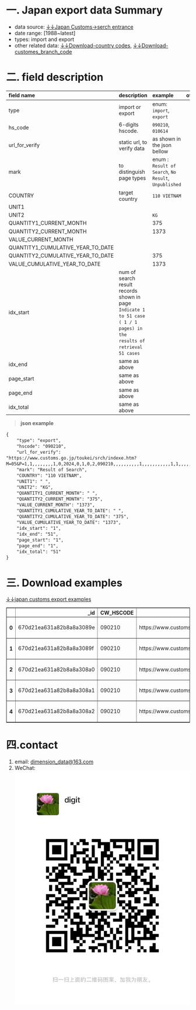 # 一. Japan export data Summary

* data source: [&darr;&darr;Japan Customs->serch entrance](https://www.customs.go.jp/toukei/srch/indexe.htm?M=05&P=0)
* date range: [1988~latest]
* types: import and export
* other related data: [&darr;&darr;Download-country codes](./japan_io/country_code_list.csv), [&darr;&darr;Download-customes_branch_code](./japan_io/custom_branch_code_name.csv)


# 二. field description

|field name|description|example| other |
|:---|:---|:---|:---|
|type | import or export | enum: `import`, `export` |  |
|hs_code | 6-digits hscode. | `090210`, `010614` |  |
| url_for_verify | static url, to verify data | as shown in the json bellow|  |
|mark|to distinguish page types|enum : `Result of Search`, `No Result`, `Unpublished`||
|COUNTRY|target country|`110 VIETNAM`||
|UNIT1||||
|UNIT2||`KG`||
|QUANTITY1_CURRENT_MONTH||375||
|QUANTITY2_CURRENT_MONTH||1373||
|VALUE_CURRENT_MONTH||||
|QUANTITY1_CUMULATIVE_YEAR_TO_DATE||||
|QUANTITY2_CUMULATIVE_YEAR_TO_DATE||375||
|VALUE_CUMULATIVE_YEAR_TO_DATE||1373||
|idx_start|num of search result records shown in page <br>`Indicate 1 to 51 case ( 1 / 1 pages) in the results of retrieval 51 cases`|||
|idx_end|same as above|||
|page_start|same as above|||
|page_end|same as above|||
|idx_total|same as above|||

> **json example**
>
>>
```
{
    "type": "export",
    "hscode": "090210",
    "url_for_verify": "https://www.customs.go.jp/toukei/srch/indexe.htm?M=05&P=1,1,,,,,,,,1,0,2024,0,1,0,2,090210,,,,,,,,,,1,,,,,,,,,,,1,1,,,,,,,,,,200",
    "mark": "Result of Search",
    "COUNTRY": "110 VIETNAM",
    "UNIT1": " ",
    "UNIT2": "KG",
    "QUANTITY1_CURRENT_MONTH": " ",
    "QUANTITY2_CURRENT_MONTH": "375",
    "VALUE_CURRENT_MONTH": "1373",
    "QUANTITY1_CUMULATIVE_YEAR_TO_DATE": " ",
    "QUANTITY2_CUMULATIVE_YEAR_TO_DATE": "375",
    "VALUE_CUMULATIVE_YEAR_TO_DATE": "1373",
    "idx_start": "1",
    "idx_end": "51",
    "page_start": "1",
    "page_end": "1",
    "idx_total": "51"
}
```

# 三. Download examples

[&darr;&darr;japan customs export examples](./japan_io/export_example_010614_090210.csv)

<div>
<table border="1">
  <thead>
    <tr style="text-align: right;">
      <th></th>
      <th>_id</th>
      <th>CW_HSCODE</th>
      <th>url_for_verify</th>
      <th>foreign_id</th>
      <th>mark</th>
      <th>COUNTRY</th>
      <th>UNIT1</th>
      <th>UNIT2</th>
      <th>QUANTITY1_CURRENT_MONTH</th>
      <th>QUANTITY2_CURRENT_MONTH</th>
      <th>VALUE_CURRENT_MONTH</th>
      <th>QUANTITY1_CUMULATIVE_YEAR_TO_DATE</th>
      <th>QUANTITY2_CUMULATIVE_YEAR_TO_DATE</th>
      <th>VALUE_CUMULATIVE_YEAR_TO_DATE</th>
      <th>idx_start</th>
      <th>idx_end</th>
      <th>page_start</th>
      <th>page_end</th>
      <th>idx_total</th>
    </tr>
  </thead>
  <tbody>
    <tr>
      <th>0</th>
      <td>670d21ea631a82b8a8a3089e</td>
      <td>090210</td>
      <td>https://www.customs.go.jp/toukei/srch/indexe.h...</td>
      <td>67092f6ee303cd06213c553e</td>
      <td>Result of Search</td>
      <td>(100 TOKYO)TOTAL</td>
      <td></td>
      <td>KG</td>
      <td></td>
      <td>15570.0</td>
      <td>69715.0</td>
      <td></td>
      <td>15570.0</td>
      <td>69715.0</td>
      <td>1.0</td>
      <td>51.0</td>
      <td>1.0</td>
      <td>1.0</td>
      <td>51.0</td>
    </tr>
    <tr>
      <th>1</th>
      <td>670d21ea631a82b8a8a3089f</td>
      <td>090210</td>
      <td>https://www.customs.go.jp/toukei/srch/indexe.h...</td>
      <td>67092f6ee303cd06213c553e</td>
      <td>Result of Search</td>
      <td>(0902.10-100  )TOTAL</td>
      <td></td>
      <td>KG</td>
      <td></td>
      <td>9079.0</td>
      <td>41957.0</td>
      <td></td>
      <td>9079.0</td>
      <td>41957.0</td>
      <td>1.0</td>
      <td>51.0</td>
      <td>1.0</td>
      <td>1.0</td>
      <td>51.0</td>
    </tr>
    <tr>
      <th>2</th>
      <td>670d21ea631a82b8a8a308a0</td>
      <td>090210</td>
      <td>https://www.customs.go.jp/toukei/srch/indexe.h...</td>
      <td>67092f6ee303cd06213c553e</td>
      <td>Result of Search</td>
      <td>105 CHINA</td>
      <td></td>
      <td>KG</td>
      <td></td>
      <td>111.0</td>
      <td>2387.0</td>
      <td></td>
      <td>111.0</td>
      <td>2387.0</td>
      <td>1.0</td>
      <td>51.0</td>
      <td>1.0</td>
      <td>1.0</td>
      <td>51.0</td>
    </tr>
    <tr>
      <th>3</th>
      <td>670d21ea631a82b8a8a308a1</td>
      <td>090210</td>
      <td>https://www.customs.go.jp/toukei/srch/indexe.h...</td>
      <td>67092f6ee303cd06213c553e</td>
      <td>Result of Search</td>
      <td>106 TAIWAN</td>
      <td></td>
      <td>KG</td>
      <td></td>
      <td>1000.0</td>
      <td>1780.0</td>
      <td></td>
      <td>1000.0</td>
      <td>1780.0</td>
      <td>1.0</td>
      <td>51.0</td>
      <td>1.0</td>
      <td>1.0</td>
      <td>51.0</td>
    </tr>
    <tr>
      <th>4</th>
      <td>670d21ea631a82b8a8a308a2</td>
      <td>090210</td>
      <td>https://www.customs.go.jp/toukei/srch/indexe.h...</td>
      <td>67092f6ee303cd06213c553e</td>
      <td>Result of Search</td>
      <td>108 HG KONG</td>
      <td></td>
      <td>KG</td>
      <td></td>
      <td>1968.0</td>
      <td>13212.0</td>
      <td></td>
      <td>1968.0</td>
      <td>13212.0</td>
      <td>1.0</td>
      <td>51.0</td>
      <td>1.0</td>
      <td>1.0</td>
      <td>51.0</td>
    </tr>
  </tbody>
</table>
</div>




# 四.contact

1. email: [dimension_data@163.com](mailto:dimension_data@163.com)
2. WeChat:<br>
![](./imgs/wechat.jpeg)
